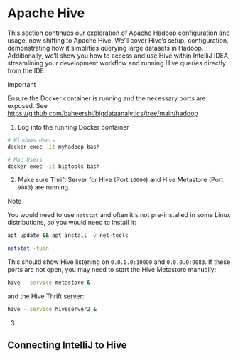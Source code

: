 # Apache Hive
This section continues our exploration of Apache Hadoop configuration and usage, now shifting to Apache Hive. We’ll cover Hive’s setup, configuration, demonstrating how it simplifies querying large datasets in Hadoop. Additionally, we’ll show you how to access and use Hive within IntelliJ IDEA, streamlining your development workflow and running Hive queries directly from the IDE.
> [!IMPORTANT]
> Ensure the Docker container is running and the necessary ports are exposed. See https://github.com/baheersbi/bigdataanalytics/tree/main/hadoop

1. Log into the running Docker container
```bash
# Windows Users
docker exec -it myhadoop bash

# Mac Users
docker exec -it bigtools bash 
```
2. Make sure Thrift Server for Hive (Port ```10000```) and Hive Metastore (Port ```9083```) are running. 
> [!NOTE]
> You would need to use ```netstat``` and often it's not pre-installed in some Linux distributions, so you would need to install it:
> ```bash
> apt update && apt install -y net-tools
> ```
```bash
netstat -tuln
```
This should show Hive listening on ```0.0.0.0:10000``` and ```0.0.0.0:9083```. If these ports are not open, you may need to start the Hive Metastore manually:
```bash
hive --service metastore &
```
and the Hive Thrift server:
```bash
hive --service hiveserver2 &
```
3. 
## Connecting IntelliJ to Hive


